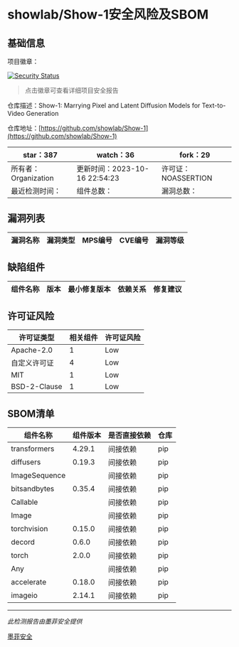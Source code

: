 # showlab/Show-1安全风险及SBOM

## 基础信息

项目徽章：

[![Security Status](https://www.murphysec.com/platform3/v31/badge/1713987371874959360.svg)](https://www.murphysec.com/console/report/1713262600531869696/1713987371874959360)

> 点击徽章可查看详细项目安全报告

仓库描述：Show-1: Marrying Pixel and Latent Diffusion Models for Text-to-Video Generation

仓库地址：[https://github.com/showlab/Show-1](https://github.com/showlab/Show-1)

| star：387 | watch：36 | fork：29 |
| ----------- | -------------- | ------------ |
| 所有者：Organization | 更新时间：2023-10-16 22:54:23 | 许可证：NOASSERTION |
| 最近检测时间： | 组件总数： | 漏洞总数： |




## 漏洞列表

| 漏洞名称 | 漏洞类型 | MPS编号 | CVE编号 | 漏洞等级 |
| ------- | ------ | ------- | ------ | ----- |





## 缺陷组件

| 组件名称 | 版本 | 最小修复版本 | 依赖关系 | 修复建议 |
| -------- | ---- | ------------ | -------- | -------- |





## 许可证风险

| 许可证类型 | 相关组件 | 许可证风险 |
| ---------- | -------- | ---------- |
|Apache-2.0|1|Low|
|自定义许可证|4|Low|
|MIT|1|Low|
|BSD-2-Clause|1|Low|




## SBOM清单

| 组件名称 | 组件版本 | 是否直接依赖 | 仓库 |
| -------- | -------- | ------------ | ---- |
|transformers|4.29.1|间接依赖|pip|
|diffusers|0.19.3|间接依赖|pip|
|ImageSequence||间接依赖|pip|
|bitsandbytes|0.35.4|间接依赖|pip|
|Callable||间接依赖|pip|
|Image||间接依赖|pip|
|torchvision|0.15.0|间接依赖|pip|
|decord|0.6.0|间接依赖|pip|
|torch|2.0.0|间接依赖|pip|
|Any||间接依赖|pip|
|accelerate|0.18.0|间接依赖|pip|
|imageio|2.14.1|间接依赖|pip|


------

*此检测报告由墨菲安全提供*

[墨菲安全](www.murphysec.com)
